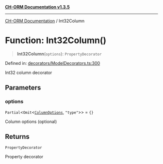 [**CH-ORM Documentation v1.3.5**](../README.md)

***

[CH-ORM Documentation](../globals.md) / Int32Column

# Function: Int32Column()

> **Int32Column**(`options`): `PropertyDecorator`

Defined in: [decorators/ModelDecorators.ts:300](https://github.com/iarayan/ch-orm/blob/main/src/decorators/ModelDecorators.ts#L300)

Int32 column decorator

## Parameters

### options

`Partial`\<`Omit`\<[`ColumnOptions`](../interfaces/ColumnOptions.md), `"type"`\>\> = `{}`

Column options (optional)

## Returns

`PropertyDecorator`

Property decorator
